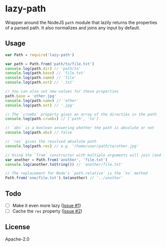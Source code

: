 # lazy-path

Wrapper around the NodeJS `path` module that lazily returns the properties of a parsed path. It also normalizes and joins any input by default.

## Usage

```js
var Path = require('lazy-path')

var path = Path.from('path/to/file.txt')
console.log(path.dir) // 'path/to'
console.log(path.base) // 'file.txt'
console.log(path.name) // 'file'
console.log(path.ext) // '.txt'

// You can also set new values for these properties
path.base = 'other.jpg'
console.log(path.name) // 'other'
console.log(path.ext) // '.jpg'

// The `crumbs` property gives an array of the directies in the path
console.log(path.crumbs) // ['path', 'to']

// `abs` is a boolean answering whether the path is absolute or not
console.log(path.abs) // false

// `res` gives the resolved absolute path
console.log(path.res) // e.g. '/home/user/path/to/other.jpg'

// Using the `from` constructor with multiple arguments will join (and normalize) the path
var another = Path.from('another', 'file.txt')
console.log(another.toString()) // 'another/file.txt'

// The replacement for Node's `path.relative` is the `to` method
Path.from('one/file.txt').to(another) // '../another'
```

## Todo

- [ ] Make it even more lazy ([Issue #1](https://github.com/brechtcs/lazy-path/issues/1))
- [ ] Cache the `res` property ([Issue #2](https://github.com/brechtcs/lazy-path/issues/2))

## License

Apache-2.0
